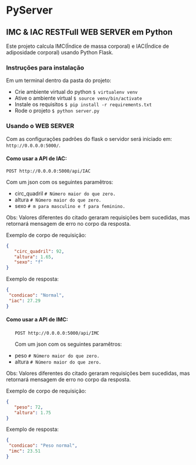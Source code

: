 # PyServer

## IMC & IAC RESTFull WEB SERVER em Python

Este projeto calcula IMC(Índice de massa corporal) e IAC(Índice de adiposidade corporal) usando Python Flask.

### Instruções para instalação

Em um terminal dentro da pasta do projeto:
 - Crie ambiente virtual do python `$ virtualenv venv`
 - Ative o ambiente virtual `$ source venv/bin/activate`
 - Instale os requisitos `$ pip install -r requirements.txt`
 - Rode o projeto `$ python server.py`
 
 ### Usando o WEB SERVER
  
  Com as configurações padrões do flask o servidor será iniciado em: `http://0.0.0.0:5000/`.

 
 #### Como usar a API de IAC:<br/> 

`POST http://0.0.0.0:5000/api/IAC`

 Com um json com os seguintes paramêtros:
 
 - circ_quadril `# Número maior do que zero.`
 - altura `# Número maior do que zero.`
 - sexo `# m para masculino e f para feminino.`
 
 Obs: Valores diferentes do citado geraram requisições bem sucedidas, mas retornará mensagem de erro no corpo da resposta.
 
 Exemplo de corpo de requisição:
 ~~~json
 {
    "circ_quadril": 92,
    "altura": 1.65,
    "sexo": "f"
}
 ~~~
 
 Exemplo de resposta:
 ~~~json
 {
  "condicao": "Normal",
  "iac": 27.29
}
~~~

 #### Como usar a API de IMC:<br/> 
&nbsp;&nbsp;&nbsp;&nbsp;&nbsp;&nbsp;`POST http://0.0.0.0:5000/api/IMC`

&nbsp;&nbsp;&nbsp;&nbsp;&nbsp;&nbsp;Com um json com os seguintes paramêtros: <br/>
 - peso `# Número maior do que zero.`
 - altura `# Número maior do que zero.`
 
 Obs: Valores diferentes do citado geraram requisições bem sucedidas, mas retornará mensagem de erro no corpo da resposta.
 
 Exemplo de corpo de requisição:
 ~~~json
 {
    "peso": 72,
    "altura": 1.75
}
 ~~~
 
 Exemplo de resposta:
 ~~~json
{
  "condicao": "Peso normal",
  "imc": 23.51
}
~~~
 
